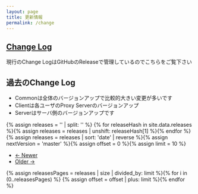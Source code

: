 ```yaml
---
layout: page
title: 更新情報
permalink: /change
---
```


<section id="change_log" markdown="1">

## [Change Log](https://github.com/ttdoda/MyFleetGirls/releases)

現行のChange LogはGitHubのReleaseで管理しているのでこちらをご覧下さい


</section>

<section id="old_change_log" markdown="1">

## 過去のChange Log

- <span class="label label-primary">Common</span>は全体のバージョンアップで比較的大きい変更が多いです
- <span class="label label-warning">Client</span>は各ユーザのProxy Serverのバージョンアップ
- <span class="label label-info">Server</span>はサーバ側のバージョンアップです

{% assign releases = '' | split: '' %}
{% for releaseHash in site.data.releases %}{% assign releases = releases | unshift: releaseHash[1] %}{% endfor %}
{% assign releases = releases | sort: 'date' | reverse %}{% assign nextVersion = 'master' %}{% assign offset = 0 %}{% assign limit = 10 %}
<ul class="pager"><li class="previous disabled"><a href="#"><span aria-hidden="true">←</span> Newer</a></li><li class="next"><a href="#">Older <span aria-hidden="true">→</span></a></li></ul>
{% assign releasesPages = releases | size | divided_by: limit %}{% for i in (0..releasesPages) %}
<div id="page-{{ i | plus: 1}}" style="display:none" markdown="1">
{% for release in releases limit:limit offset:offset %}
{% assign common = release.changes.common %}{% assign client = release.changes.client %}{% assign server = release.changes.server %}

### [Ver{{ release.version }} ({{ release.date | date: "%Y-%m-%d" }})](https://github.com/ttdoda/MyFleetGirls/compare/v{{ release.version }}...{{ nextVersion }})

{% for change in common %}
- <span class="label label-primary">Common</span>{{ change.description }}{% endfor %}{% for change in client %}
- <span class="label label-warning">Client</span>{{ change.description }}{% endfor %}{% for change in server %}
- <span class="label label-info">Server</span>{{ change.description }}{% endfor %}

{% assign nextVersion = 'v' | append: release.version %}
{% endfor %}
</div>
{% assign offset = offset | plus: limit %}{% endfor %}
<script>functions.push(()=>{var page=0;$('#page-'+(page+1)).css('display','');$('.pager>.previous').click((e)=>{e.preventDefault();if(page===0){return;}$('#page-'+(page+1)).css('display','none');page=page-1;$('#page-'+(page+1)).css('display','');if(page===0){$('.pager>.previous').addClass('disabled');}if(page!=={{ releasesPages }}){$('.pager>.next').removeClass('disabled');}return;});$('.pager>.next').click((e)=>{e.preventDefault();if(page==={{ releasesPages }}){return;}$('#page-'+(page+1)).css('display','none');page=page+1;$('#page-'+(page+1)).css('display','');if(page==={{ releasesPages }}){$('.pager>.next').addClass('disabled');}if(page!==0){$('.pager>.previous').removeClass('disabled');}return;});});</script>

</section>
